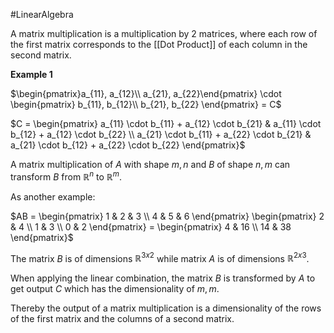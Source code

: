 #LinearAlgebra 

A matrix multiplication is a multiplication by 2 matrices, where each row of the first matrix corresponds to the [[Dot Product]] of each column in the second matrix.

**Example 1**

$\begin{pmatrix}a_{11}, a_{12}\\ a_{21}, a_{22}\end{pmatrix} \cdot \begin{pmatrix} b_{11}, b_{12}\\ b_{21}, b_{22} \end{pmatrix} = C$

$C = \begin{pmatrix} a_{11} \cdot b_{11} + a_{12} \cdot b_{21} & a_{11} \cdot b_{12} + a_{12} \cdot b_{22} \\ a_{21} \cdot b_{11} + a_{22} \cdot b_{21} & a_{21} \cdot b_{12} + a_{22} \cdot b_{22} \end{pmatrix}$


A matrix multiplication of $A$ with shape $m, n$ and $B$ of shape $n, m$ can transform $B$ from $\mathbb{R}^n$ to $\mathbb{R}^m$.

As another example:

$AB = \begin{pmatrix} 1 & 2 & 3 \\ 4 & 5 & 6 \end{pmatrix} \begin{pmatrix} 2 & 4 \\ 1 & 3 \\ 0 & 2 \end{pmatrix} = \begin{pmatrix} 4 & 16 \\ 14 & 38 \end{pmatrix}$

The matrix $B$ is of dimensions $\mathbb{R}^{3x2}$ while matrix $A$ is of dimensions $\mathbb{R}^{2x3}$. 

When applying the linear combination, the matrix $B$ is transformed by $A$ to get output $C$ which has the dimensionality of $m, m$. 

Thereby the output of a matrix multiplication is a dimensionality of the rows of the first matrix and the columns of a second matrix.
